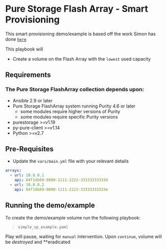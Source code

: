 # Pure Storage Flash Array - Smart Provisioning
This smart provisioning demo/example is based off the work Simon has done [`here`](https://github.com/PureStorage-OpenConnect/ansible-playbook-examples/tree/master/flasharray)


This playbook will
- Create a volume on the Flash Array with the `lowest` used capacity


## Requirements
### The Pure Storage FlashArray collection depends upon:
- Ansible 2.9 or later
- Pure Storage FlashArray system running Purity 4.6 or later
  - some modules require higher versions of Purity
  - some modules require specific Purity versions
- purestorage >=v1.19
- py-pure-client >=v1.14
- Python >=v2.7


## Pre-Requisites
- Update the ``vars/main.yml`` file with your relevant details
``` YAML
arrays:
  - url: 10.0.0.1
    api: 84f1db69-0000-1111-2222-33333333333d
  - url: 10.0.0.2
    api: 84f1db69-0000-1111-2222-33333333333e
  ```

## Running the demo/example
To create the demo/example volume run the following playbook:
 > `simple_sp_example.yaml`

Play will pause, waiting for `manual` intervention. Upon `continue`, volume will be *destroyed* and **eradicated
